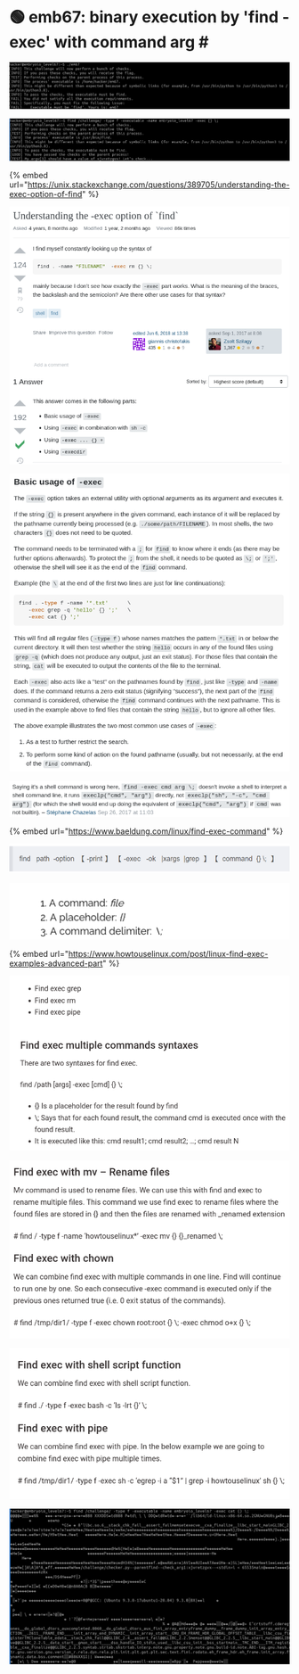 # 🟢 emb67: binary execution by 'find -exec' with command arg \#

![Run a test binary shows that I need to execute 'find'](<../../.gitbook/assets/image (179).png>)

![Meaning I should give an argument to find process.](<../../.gitbook/assets/image (136).png>)

{% embed url="https://unix.stackexchange.com/questions/389705/understanding-the-exec-option-of-find" %}

![](<../../.gitbook/assets/image (59).png>)

![](<../../.gitbook/assets/image (37).png>)

![](<../../.gitbook/assets/image (215).png>)

{% embed url="https://www.baeldung.com/linux/find-exec-command" %}

![](<../../.gitbook/assets/image (112).png>)



![](<../../.gitbook/assets/image (76).png>)

{% embed url="https://www.howtouselinux.com/post/linux-find-exec-examples-advanced-part" %}

![find part and -exec part are divided.](<../../.gitbook/assets/image (22).png>)

![](<../../.gitbook/assets/image (189).png>)

![](<../../.gitbook/assets/image (185) (1).png>)



![it means found file is being executed with the provided process after -exec](<../../.gitbook/assets/image (38).png>)

